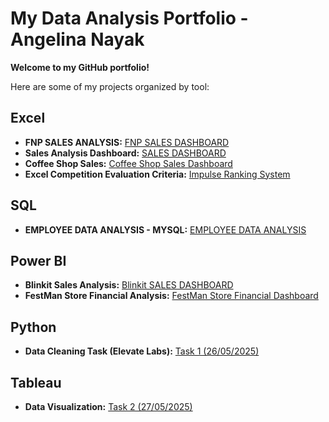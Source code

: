 # My Data Analysis Portfolio - Angelina Nayak

**Welcome to my GitHub portfolio!**

Here are some of my projects organized by tool:

## Excel
* **FNP SALES ANALYSIS:** <a href="https://github.com/angelinanayak000/FNP-Sales-Analysis-Excel-Dashboard">FNP SALES DASHBOARD</a>
* **Sales Analysis Dashboard:** <a href="https://github.com/angelinanayak000/Excel---Sales-Dashboard-Data-Analysis">SALES DASHBOARD</a>
* **Coffee Shop Sales:** <a href="https://github.com/angelinanayak000/Coffee-Shop-Sales_Analysis">Coffee Shop Sales Dashboard</a>
* **Excel Competition Evaluation Criteria:** <a href="https://github.com/angelinanayak000/excel-competition-ranking-system">Impulse Ranking System<a/>

## SQL
* **EMPLOYEE DATA ANALYSIS - MYSQL:** <a href="https://github.com/angelinanayak000/mysql-employee-data-analysis-project1">EMPLOYEE DATA ANALYSIS</a>

## Power BI
* **Blinkit Sales Analysis:** <a href="https://github.com/angelinanayak000/Blinkit-PowerBI-Dashboard/tree/main">Blinkit SALES DASHBOARD</a>
* **FestMan Store Financial Analysis:** <a href="https://github.com/angelinanayak000/FestMan-Financial-Dashboard/tree/main">FestMan Store Financial Dashboard</a> 

## Python
* **Data Cleaning Task (Elevate Labs):** <a href="https://github.com/angelinanayak000/elevate-labs-task1-data-cleaning">Task 1 (26/05/2025)</a>

## Tableau
* **Data Visualization:** <a href="https://github.com/angelinanayak000/ElevateLabs-Task2-SuperstoreSales-Dashboard/tree/main">Task 2 (27/05/2025)</a>
